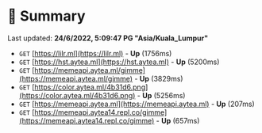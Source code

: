 # 📖 Summary
Last updated: **24/6/2022, 5:09:47 PG "Asia/Kuala_Lumpur"**

- `GET` [https://lilr.ml](https://lilr.ml) - **Up** (1756ms)
- `GET` [https://hst.aytea.ml](https://hst.aytea.ml) - **Up** (5200ms)
- `GET` [https://memeapi.aytea.ml/gimme](https://memeapi.aytea.ml/gimme) - **Up** (3829ms)
- `GET` [https://color.aytea.ml/4b31d6.png](https://color.aytea.ml/4b31d6.png) - **Up** (5256ms)
- `GET` [https://memeapi.aytea.ml](https://memeapi.aytea.ml) - **Up** (207ms)
- `GET` [https://memeapi.aytea14.repl.co/gimme](https://memeapi.aytea14.repl.co/gimme) - **Up** (657ms)
